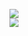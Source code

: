 [![](https://img.shields.io/badge/Made%20With-Github%20Spray-lightgrey.svg?style=for-the-badge&logo=github)](https://github.com/Annihil/github-spray#4936)  
[![](https://i.imgur.com/2DrTn0Z.gif)](https://github.com/Annihil/github-spray)